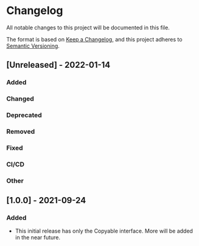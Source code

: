 # Changelog
All notable changes to this project will be documented in this file.

The format is based on [Keep a Changelog](https://keepachangelog.com/en/1.0.0/),
and this project adheres to [Semantic Versioning](https://semver.org/spec/v2.0.0.html).

## [Unreleased] - 2022-01-14

### Added

### Changed

### Deprecated

### Removed

### Fixed

### CI/CD

### Other


## [1.0.0] - 2021-09-24

### Added
* This initial release has only the Copyable interface. More will be added in the
  near future.
